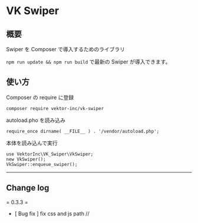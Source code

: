 # VK Swiper

## 概要

Swiper を Composer で導入するためのライブラリ

`npm run update && npm run build` で最新の Swiper が導入できます。


## 使い方

Composer の require に登録
```
composer require vektor-inc/vk-swiper
```

autoload.pho を読み込み
```
require_once dirname( __FILE__ ) . '/vendor/autoload.php';
```

本体を読み込んで実行

```
use VektorInc\VK_Swiper\VkSwiper;
new VkSwiper();
VkSwiper::enqueue_swiper();
```

---

## Change log

= 0.3.3 =
* [ Bug fix ] fix css and js path //
